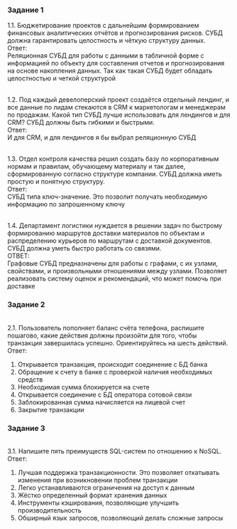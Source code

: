 <h3> Задание 1 </h3>
1.1. Бюджетирование проектов с дальнейшим формированием финансовых аналитических отчётов и прогнозирования рисков. СУБД должна гарантировать целостность и чёткую структуру данных. 
<br>Ответ:
<br>Реляционная СУБД для работы с данными в табличной форме с информацией по объекту для составления отчетов и прогнозирования на основе накопления данных. Так как такая СУБД будет обладать целостностью и четкой структурой

<br>1.2. Под каждый девелоперский проект создаётся отдельный лендинг, и все данные по лидам стекаются в CRM к маркетологам и менеджерам по продажам. Какой тип СУБД лучше использовать для лендингов и для CRM? СУБД должны быть гибкими и быстрыми.
<br> Ответ:
<br>И для CRM, и для лендингов я бы выбрал реляционную СУБД

<br>1.3. Отдел контроля качества решил создать базу по корпоративным нормам и правилам, обучающему материалу и так далее, сформированную согласно структуре компании. СУБД должна иметь простую и понятную структуру.
<br>Ответ:
<br>СУБД типа ключ-значение. Это позволит получать необходимую информацию по запрошенному ключу 

<br>1.4. Департамент логистики нуждается в решении задач по быстрому формированию маршрутов доставки материалов по объектам и распределению курьеров по маршрутам с доставкой документов. СУБД должна уметь быстро работать со связями.
<br>ОТВЕТ:
<br>Графовые СУБД предназначены для работы с графами, с их узлами, свойствами, и произвольными отношениями между узлами. Позволяет реализовать систему оценок и рекомендаций, что может помочь при доставке 

<h3> Задание 2 </h3>

<br>2.1. Пользователь пополняет баланс счёта телефона, распишите пошагово, какие действия должны произойти для того, чтобы транзакция завершилась успешно. Ориентируйтесь на шесть действий.
<br>Ответ:
1. Открывается транзакция, происходит соединение с БД банка
2. Обращение к счету в банке с проверкой наличия необходимых средств
3. Необходимая сумма блокируется на счете
4. Открывается соединение с БД оператора сотовой связи
5. Заблокированная сумма начисляется на лицевой счет
6. Закрытие транзакции

<h3> Задание 3 </h3>

<br>3.1. Напишите пять преимуществ SQL-систем по отношению к NoSQL.
<br>Ответ:

1. Лучшая поддержка транзакционности. Это позволяет откатывать изменения при возникновении проблем транзакции
2. Легко устанавливаются ограничения на доступ к данным
3. Жёстко определенный формат хранения данных
4. Инструменты кэширования, позволяющие улучшить производительность
5. Обширный язык запросов, позволяющий делать сложные запросы

